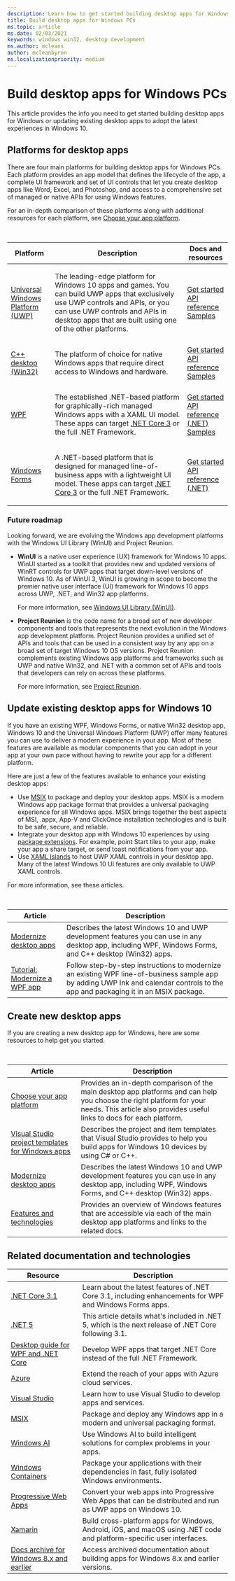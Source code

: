 ```yaml
---
description: Learn how to get started building desktop apps for Windows PCs, including how to choose the right app platform for new apps and how to modernize existing apps for Windows 10.
title: Build desktop apps for Windows PCs
ms.topic: article
ms.date: 02/03/2021
keywords: windows win32, desktop development
ms.author: mcleans
author: mcleanbyron
ms.localizationpriority: medium
---
```


# Build desktop apps for Windows PCs

This article provides the info you need to get started building desktop apps for Windows or updating existing desktop apps to adopt the latest experiences in Windows 10.

## Platforms for desktop apps

There are four main platforms for building desktop apps for Windows PCs. Each platform provides an app model that defines the lifecycle of the app, a complete UI framework and set of UI controls that let you create desktop apps like Word, Excel, and Photoshop, and access to a comprehensive set of managed or native APIs for using Windows features. 

For an in-depth comparison of these platforms along with additional resources for each platform, see [Choose your app platform](choose-your-platform.md).

<br/>
<table>
<colgroup>
<col width="20%" />
<col width="60%" />
<col width="20%" />
</colgroup>
<thead>
<tr class="header">
<th>Platform</th>
<th>Description</th>
<th>Docs and resources</th>
</tr>
</thead>
<tbody>
<tr class="odd">
<td><a href="/windows/uwp/">Universal Windows Platform (UWP)</a></td>
<td><p>The leading-edge platform for Windows 10 apps and games. You can build UWP apps that exclusively use UWP controls and APIs, or you can use UWP controls and APIs in desktop apps that are built using one of the other platforms.</p></td>
<td><a href="/windows/uwp/get-started/">Get started</a><br/><a href="/uwp/">API reference</a><br/><a href="https://github.com/Microsoft/Windows-universal-samples">Samples</a></td>
</tr>
<tr class="even">
<td><a href="/windows/win32/">C++ desktop (Win32)</a></td>
<td><p>The platform of choice for native Windows apps that require direct access to Windows and hardware.</p></td>
<td><a href="/windows/win32/desktop-programming/">Get started</a><br/><a href="/windows/win32/apiindex/windows-api-list/">API reference</a><br/><a href="https://github.com/Microsoft/Windows-classic-samples">Samples</a></td>
</tr>
<tr class="odd">
<td><a href="/dotnet/framework/wpf/">WPF</a></td>
<td><p>The established .NET-based platform for graphically-rich managed Windows apps with a XAML UI model. These apps can target <a href="/dotnet/core/whats-new/dotnet-core-3-0">.NET Core 3</a> or the full .NET Framework.</p></td>
<td><a href="/dotnet/framework/wpf/getting-started/">Get started</a><br/><a href="/dotnet/api/index">API reference (.NET)</a><br/><a href="https://github.com/Microsoft/WPF-Samples">Samples</a></td>
</tr>
<tr class="even">
<td><a href="/dotnet/framework/winforms/">Windows Forms</a></td>
<td><p>A .NET-based platform that is designed for managed line-of-business apps with a lightweight UI model. These apps can target <a href="/dotnet/core/whats-new/dotnet-core-3-0">.NET Core 3</a> or the full .NET Framework.</p></td>
<td><a href="/dotnet/framework/winforms/getting-started-with-windows-forms">Get started</a><br/><a href="/dotnet/api/index">API reference (.NET)</a></td>
</tr>
</tbody>
</table>

### Future roadmap

Looking forward, we are evolving the Windows app development platforms with the Windows UI Library (WinUI) and Project Reunion.

* **WinUI** is a native user experience (UX) framework for Windows 10 apps. WinUI started as a toolkit that provides new and updated versions of WinRT controls for UWP apps that target down-level versions of Windows 10. As of WinUI 3, WinUI is growing in scope to become the premier native user interface (UI) framework for Windows 10 apps across UWP, .NET, and Win32 app platforms.

    For more information, see [Windows UI Library (WinUI)](../winui/index.md).

* **Project Reunion** is the code name for a broad set of new developer components and tools that represents the next evolution in the Windows app development platform. Project Reunion provides a unified set of APIs and tools that can be used in a consistent way by any app on a broad set of target Windows 10 OS versions. Project Reunion complements existing Windows app platforms and frameworks such as UWP and native Win32, and .NET with a common set of APIs and tools that developers can rely on across these platforms. 

    For more information, see [Project Reunion](../project-reunion/index.md).

## Update existing desktop apps for Windows 10

If you have an existing WPF, Windows Forms, or native Win32 desktop app, Windows 10 and the Universal Windows Platform (UWP) offer many features you can use to deliver a modern experience in your app. Most of these features are available as modular components that you can adopt in your app at your own pace without having to rewrite your app for a different platform.

Here are just a few of the features available to enhance your existing desktop apps:

* Use [MSIX](/windows/msix/) to package and deploy your desktop apps. MSIX is a modern Windows app package format that provides a universal packaging experience for all Windows apps. MSIX brings together the best aspects of MSI, .appx, App-V and ClickOnce installation technologies and is built to be safe, secure, and reliable.
* Integrate your desktop app with Windows 10 experiences by using [package extensions](./modernize/desktop-to-uwp-extensions.md). For example, point Start tiles to your app, make your app a share target, or send toast notifications from your app.
* Use [XAML Islands](./modernize/xaml-islands.md) to host UWP XAML controls in your desktop app. Many of the latest Windows 10 UI features are only available to UWP XAML controls.

For more information, see these articles.

<br/>

| Article | Description |
|---------|-------------|
| [Modernize desktop apps](./modernize/index.md) | Describes the latest Windows 10 and UWP development features you can use in any desktop app, including WPF, Windows Forms, and C++ desktop (Win32) apps. |
| [Tutorial: Modernize a WPF app](./modernize/modernize-wpf-tutorial.md) | Follow step-by-step instructions to modernize an existing WPF line-of-business sample app by adding UWP Ink and calendar controls to the app and packaging it in an MSIX package.  |

## Create new desktop apps

If you are creating a new desktop app for Windows, here are some resources to help get you started.

<br/>

| Article | Description |
|---------|-------------|
| [Choose your app platform](choose-your-platform.md) | Provides an in-depth comparison of the main desktop app platforms and can help you choose the right platform for your needs. This article also provides useful links to docs for each platform. |
| [Visual Studio project templates for Windows apps](visual-studio-templates.md) | Describes the project and item templates that Visual Studio provides to help you build apps for Windows 10 devices by using C\# or C++. |
| [Modernize desktop apps](./modernize/index.md) | Describes the latest Windows 10 and UWP development features you can use in any desktop app, including WPF, Windows Forms, and C++ desktop (Win32) apps. |
| [Features and technologies](../features-and-technologies.md) | Provides an overview of Windows features that are accessible via each of the main desktop app platforms and links to the related docs. |

## Related documentation and technologies

| Resource | Description |
|---------|-------------|
| [.NET Core 3.1](/dotnet/core/whats-new/dotnet-core-3-1) | Learn about the latest features of .NET Core 3.1, including enhancements for WPF and Windows Forms apps. |
| [.NET 5](/dotnet/core/dotnet-five) | This article details what's included in .NET 5, which is the next release of .NET Core following 3.1. |
| [Desktop guide for WPF and .NET Core](/dotnet/desktop-wpf/overview/index) | Develop WPF apps that target .NET Core instead of the full .NET Framework.  |
| [Azure](/azure/) | Extend the reach of your apps with Azure cloud services. |
| [Visual Studio](/visualstudio/) | Learn how to use Visual Studio to develop apps and services. |
| [MSIX](/windows/msix/) | Package and deploy any Windows app in a modern and universal packaging format. |
| [Windows AI](/windows/ai/) | Use Windows AI to build intelligent solutions for complex problems in your apps. |
| [Windows Containers](/virtualization/windowscontainers/) | Package your applications with their dependencies in fast, fully isolated Windows environments. |
| [Progressive Web Apps](/microsoft-edge/progressive-web-apps) | Convert your web apps into Progressive Web Apps that can be distributed and run as UWP apps on Windows 10. |
| [Xamarin](/xamarin/) | Build cross-platform apps for Windows, Android, iOS, and macOS using .NET code and platform-specific user interfaces. |
| [Docs archive for Windows 8.x and earlier](/previous-versions/windows/) | Access archived documentation about building apps for Windows 8.x and earlier versions. |
